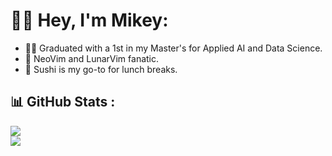 # 👋🏽 Hey, I'm Mikey:

- 🧑‍🎓 Graduated with a 1st in my Master's for Applied AI and Data Science.
- 💖 NeoVim and LunarVim fanatic.
- 🍣 Sushi is my go-to for lunch breaks.

## 📊 GitHub Stats :
![](https://github-readme-streak-stats.herokuapp.com/?user=MikeyJL&theme=nord&hide_border=true)<br/>
![](https://github-readme-stats.vercel.app/api?username=MikeyJL&theme=nord&hide_border=true&include_all_commits=true&count_private=true)<br/>
